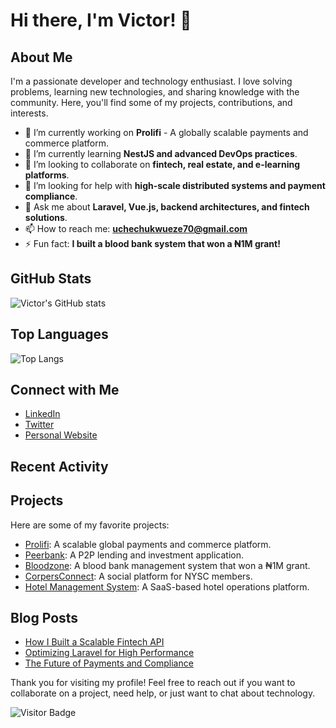 # Hi there, I'm Victor! 👋

## About Me

I'm a passionate developer and technology enthusiast. I love solving problems, learning new technologies, and sharing knowledge with the community. Here, you'll find some of my projects, contributions, and interests.

- 🔭 I’m currently working on **Prolifi** - A globally scalable payments and commerce platform.
- 🌱 I’m currently learning **NestJS and advanced DevOps practices**.
- 👯 I’m looking to collaborate on **fintech, real estate, and e-learning platforms**.
- 🤔 I’m looking for help with **high-scale distributed systems and payment compliance**.
- 💬 Ask me about **Laravel, Vue.js, backend architectures, and fintech solutions**.
- 📫 How to reach me: **uchechukwueze70@gmail.com**
- ⚡ Fun fact: **I built a blood bank system that won a ₦1M grant!**

## GitHub Stats

![Victor's GitHub stats](https://github-readme-stats.vercel.app/api?username=echovick&show_icons=true&theme=radical)

## Top Languages

![Top Langs](https://github-readme-stats.vercel.app/api/top-langs/?username=echovick&layout=compact&theme=radical)

## Connect with Me

- [LinkedIn](https://www.linkedin.com/in/eze-uchechukwu)
- [Twitter](https://x.com/echo_vick)
- [Personal Website](https://echovick.com)

## Recent Activity

<!--START_SECTION:activity-->
<!--END_SECTION:activity-->

## Projects

Here are some of my favorite projects:

- [Prolifi](https://github.com/echovick/prolifi): A scalable global payments and commerce platform.
- [Peerbank](https://github.com/echovick/peerbank): A P2P lending and investment application.
- [Bloodzone](https://github.com/echovick/bloodzone): A blood bank management system that won a ₦1M grant.
- [CorpersConnect](https://github.com/echovick/corpersconnect): A social platform for NYSC members.
- [Hotel Management System](https://github.com/echovick/hotel-management): A SaaS-based hotel operations platform.

## Blog Posts

<!-- BLOG-POST-LIST:START -->
- [How I Built a Scalable Fintech API](https://yourblog.com/post1)
- [Optimizing Laravel for High Performance](https://yourblog.com/post2)
- [The Future of Payments and Compliance](https://yourblog.com/post3)
<!-- BLOG-POST-LIST:END -->

Thank you for visiting my profile! Feel free to reach out if you want to collaborate on a project, need help, or just want to chat about technology.

![Visitor Badge](https://visitor-badge.laobi.icu/badge?page_id=echovick.echovick)
